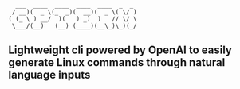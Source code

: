 ```plaintext
  ___  ____  ____  ____  ____  _  _ 
 / __)(  _ \(_  _)(  __)(  _ \( \/ )
( (_ \ ) __/  )(   ) _)  )   // \/ \
 \___/(__)   (__) (____)(__\_)\_)(_/
```
Lightweight cli powered by OpenAI to easily generate Linux commands through natural language inputs
---